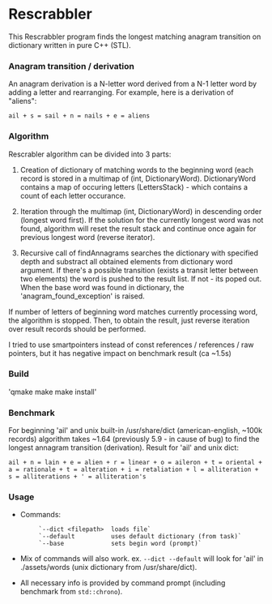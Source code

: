 # Rescrabbler
This Rescrabbler program finds the longest matching anagram transition on dictionary written in pure C++ (STL).

### Anagram transition / derivation
An anagram derivation is a N-letter word derived from a N-1 letter word by adding a letter and rearranging. For example, here is a derivation of "aliens":

`ail + s = sail + n = nails + e = aliens`

### Algorithm
Rescrabler algorithm can be divided into 3 parts:

1. Creation of dictionary of matching words to the beginning word (each record is stored in a multimap of (int, DictionaryWord). DictionaryWord contains a map of occuring letters (LettersStack) - which contains a count of each letter occurance.

2. Iteration through the multimap (int, DictionaryWord) in descending order (longest word first). If the solution for the currently longest word was not found, algorithm will reset the result stack and continue once again for previous longest word (reverse iterator).

3. Recursive call of findAnnagrams searches the dictionary with specified depth and substract all obtained elements from dictionary word argument. If there's a possible transition (exists a transit letter between two elements) the word is pushed to the result list. If not - its poped out. When the base word was found in dictionary, the 'anagram_found_exception' is raised.

If number of letters of beginning word matches currently processing word, the algorithm is stopped.
Then, to obtain the result, just reverse iteration over result records should be performed.

I tried to use smartpointers instead of const references / references / raw pointers, but it has negative impact on benchmark result (ca ~1.5s)

### Build
'qmake
 make
 make install'

### Benchmark
For beginning 'ail' and unix built-in /usr/share/dict (american-english, ~100k records) algorithm takes ~1.64 (previously 5.9 - in cause of bug) to find the longest annagram transition (derivation).
Result for 'ail' and unix dict:

`ail + n = lain + e = alien + r = linear + o = aileron + t = oriental + a = rationale + t = alteration + i = retaliation + l = alliteration + s = alliterations + ' = alliteration's`

### Usage
* Commands:

           `--dict <filepath>  loads file`
           `--default          uses default dictionary (from task)`
           `--base             sets begin word (prompt)`

* Mix of commands will also work. ex. `--dict --default` will look
    for 'ail' in ./assets/words (unix dictionary from /usr/share/dict).
* All necessary info is provided by command prompt (including benchmark from `std::chrono`).
